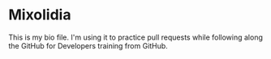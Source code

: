 # Mixolidia
This is my bio file.
I'm using it to practice pull requests while following along the GitHub for Developers training from GitHub.
